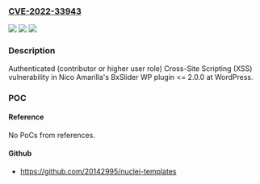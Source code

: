 ### [CVE-2022-33943](https://cve.mitre.org/cgi-bin/cvename.cgi?name=CVE-2022-33943)
![](https://img.shields.io/static/v1?label=Product&message=BxSlider%20WP%20(WordPress%20plugin)&color=blue)
![](https://img.shields.io/static/v1?label=Version&message=%3C%3D%202.0.0%3C%3D%202.0.0%20&color=brighgreen)
![](https://img.shields.io/static/v1?label=Vulnerability&message=CWE-79%20Cross-site%20Scripting%20(XSS)&color=brighgreen)

### Description

Authenticated (contributor or higher user role) Cross-Site Scripting (XSS) vulnerability in Nico Amarilla's BxSlider WP plugin <= 2.0.0 at WordPress.

### POC

#### Reference
No PoCs from references.

#### Github
- https://github.com/20142995/nuclei-templates

